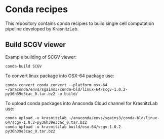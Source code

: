 # Conda recipes 

This repository contains conda recipies to build single cell computation
pipeline developed by KrasnitzLab.


## Build SCGV viewer

Example  building of SCGV viewer:

```
conda-build SCGV
```

To convert linux package into OSX-64 package use:
```
conda convert conda convert --platform osx-64 ~/anaconda/envs/sgains3/conda-bld/linux-64/scgv-1.0.2-py36h39e3cac_0.tar.bz2 -o build/ 
```

To upload conda packages into Anaconda Cloud channel for KrasnitzLab use:

```
conda upload -u krasnitzlab ~/anaconda/envs/sgains3/conda-bld/linux-64/scgv-1.0.2-py36h39e3cac_0.tar.bz2
conda upload -u krasnitzlab build/osx-64/scgv-1.0.2-py36h39e3cac_0.tar.bz2
```
